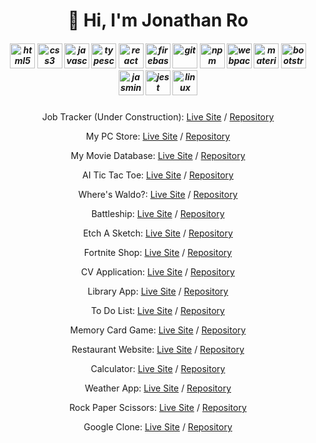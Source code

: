 <!-- https://devicon.dev/ -->

<h1 align="center">👋 Hi, I'm Jonathan Ro</h1>

<h5 align="center">
<img loading="lazy" src="https://cdn.jsdelivr.net/gh/devicons/devicon/icons/html5/html5-plain-wordmark.svg" alt="html5" width="40" height="40"/>
<img loading="lazy" src="https://cdn.jsdelivr.net/gh/devicons/devicon/icons/css3/css3-plain-wordmark.svg" alt="css3" width="40" height="40"/>
<img loading="lazy" src="https://cdn.jsdelivr.net/gh/devicons/devicon/icons/javascript/javascript-plain.svg" alt="javascript" width="40" height="40"/>
<img loading="lazy" src="https://cdn.jsdelivr.net/gh/devicons/devicon/icons/typescript/typescript-plain.svg" alt="typescript" width="40" height="40"/>
<img loading="lazy" src="https://cdn.jsdelivr.net/gh/devicons/devicon/icons/react/react-original-wordmark.svg" alt="react" width="40" height="40"/>
<img loading="lazy" src="https://cdn.jsdelivr.net/gh/devicons/devicon/icons/firebase/firebase-plain-wordmark.svg" alt="firebase" width="40" height="40"/>
<img loading="lazy" src="https://cdn.jsdelivr.net/gh/devicons/devicon/icons/git/git-plain-wordmark.svg" alt="git" width="40" height="40"/>
<img loading="lazy" src="https://cdn.jsdelivr.net/gh/devicons/devicon/icons/npm/npm-original-wordmark.svg" alt="npm" width="40" height="40"/>
<img loading="lazy" src="https://cdn.jsdelivr.net/gh/devicons/devicon/icons/webpack/webpack-original-wordmark.svg" alt="webpack" width="40" height="40"/>
<img loading="lazy" src="https://github.com/prplx/svg-logos/blob/master/svg/materialize.svg" alt="materializecss" width="40" height="40"/>
<img loading="lazy" src="https://cdn.jsdelivr.net/gh/devicons/devicon/icons/bootstrap/bootstrap-plain-wordmark.svg"  alt="bootstrap" width="40" height="40"/>
<img loading="lazy" src="https://cdn.jsdelivr.net/gh/devicons/devicon/icons/jasmine/jasmine-plain-wordmark.svg" alt="jasmine" width="40" height="40"/>
<img loading="lazy" src="https://cdn.jsdelivr.net/gh/devicons/devicon/icons/jest/jest-plain.svg" alt="jest" width="40" height="40"/>
<img loading="lazy" src="https://cdn.jsdelivr.net/gh/devicons/devicon/icons/linux/linux-original.svg" alt="linux" width="40" height="40"/>
</h5>

<h5 align="center" class="bio"></h5>

<div align="center">
 
Job Tracker (Under Construction): [Live Site](https://jonro2955.github.io/job-tracker-client/) / [Repository](https://github.com/jonro2955/job-tracker-client) 

My PC Store: [Live Site](https://jonro2955.github.io/my_pc_store/) / [Repository](https://github.com/jonro2955/my_pc_store) 

My Movie Database: [Live Site](https://mmdb-97518.web.app) / [Repository](https://github.com/jonro2955/odin_javascript_12_mmdb)

AI Tic Tac Toe: [Live Site](https://jonro2955.github.io/odin_javascript_2_tictactoe/) / [Repository](https://github.com/jonro2955/odin_javascript_2_tictactoe) 

Where's Waldo?: [Live Site](https://jonro2955.github.io/odin_javascript_11_wheres_waldo/) / [Repository](https://github.com/jonro2955/odin_javascript_11_wheres_waldo) 

Battleship: [Live Site](https://jonro2955.github.io/odin_javascript_7_battleship_2.0/) / [Repository](https://github.com/jonro2955/odin_javascript_7_battleship_2.0) 

Etch A Sketch: [Live Site](https://jonro2955.github.io/odin_foundations_4_etch_a_sketch/) / [Repository](https://github.com/jonro2955/odin_foundations_4_etch_a_sketch)  

Fortnite Shop: [Live Site](https://jonro2955.github.io/fortnite-shop-react-router-practice/) / [Repository](https://github.com/jonro2955/fortnite-shop-react-router-practice) 

CV Application: [Live Site](https://jonro2955.github.io/odin_javascript_8_cv_application/) / [Repository](https://github.com/jonro2955/odin_javascript_8_cv_application) 

Library App: [Live Site](https://jonro2955.github.io/odin_javaScript_1_library/) / [Repository](https://github.com/jonro2955/odin_javaScript_1_library) 

To Do List: [Live Site](https://jonro2955.github.io/odin_javascript_4_todo_list/) / [Repository](https://github.com/jonro2955/odin_javascript_4_todo_list) 

Memory Card Game: [Live Site](https://jonro2955.github.io/odin_javascript_9_memory_card/) / [Repository](https://github.com/jonro2955/odin_javascript_9_memory_card) 

Restaurant Website: [Live Site](https://jonro2955.github.io/odin_javascript_3_restaurant_page/) / [Repository](https://github.com/jonro2955/odin_javascript_3_restaurant_page) 

Calculator: [Live Site](https://jonro2955.github.io/odin_foundations_5_calculator/) / [Repository](https://github.com/jonro2955/odin_foundations_5_calculator) 

Weather App: [Live Site](https://jonro2955.github.io/odin_javascript_5_weather_app/) / [Repository](https://github.com/jonro2955/odin_javascript_5_weather_app) 

Rock Paper Scissors: [Live Site](https://jonro2955.github.io/odin_foundations_3_rock_paper_scissors/) / [Repository](https://github.com/jonro2955/odin_foundations_3_rock_paper_scissors) 

Google Clone: [Live Site](https://jonro2955.github.io/odin_foundations_2_google_homepage/) / [Repository](https://github.com/jonro2955/odin_foundations_2_google_homepage)

 </div>
